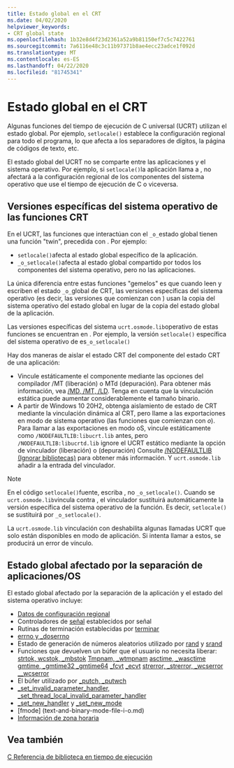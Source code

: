 ```yaml
---
title: Estado global en el CRT
ms.date: 04/02/2020
helpviewer_keywords:
- CRT global state
ms.openlocfilehash: 1b32e8d4f23d2361a52a9b81150ef7c5c7422761
ms.sourcegitcommit: 7a6116e48c3c11b97371b8ae4ecc23adce1f092d
ms.translationtype: MT
ms.contentlocale: es-ES
ms.lasthandoff: 04/22/2020
ms.locfileid: "81745341"
---
```

# <a name="global-state-in-the-crt"></a>Estado global en el CRT

Algunas funciones del tiempo de ejecución de C universal (UCRT) utilizan el estado global. Por ejemplo, `setlocale()` establece la configuración regional para todo el programa, lo que afecta a los separadores de dígitos, la página de códigos de texto, etc.

El estado global del UCRT no se comparte entre las aplicaciones y el sistema operativo. Por ejemplo, si `setlocale()`la aplicación llama a , no afectará a la configuración regional de los componentes del sistema operativo que use el tiempo de ejecución de C o viceversa.

## <a name="os-specific-versions-of-crt-functions"></a>Versiones específicas del sistema operativo de las funciones CRT

En el UCRT, las funciones que interactúan con el `_o_`estado global tienen una función "twin", precedida con . Por ejemplo:

- `setlocale()`afecta al estado global específico de la aplicación.
- `_o_setlocale()`afecta al estado global compartido por todos los componentes del sistema operativo, pero no las aplicaciones.

La única diferencia entre estas funciones "gemelos" es que cuando leen y escriben el estado `_o_`global de CRT, las versiones específicas del sistema operativo (es decir, las versiones que comienzan con ) usan la copia del sistema operativo del estado global en lugar de la copia del estado global de la aplicación.

Las versiones específicas del sistema `ucrt.osmode.lib`operativo de estas funciones se encuentran en . Por ejemplo, la versión `setlocale()` específica del sistema operativo de es`_o_setlocale()`

Hay dos maneras de aislar el estado CRT del componente del estado CRT de una aplicación:

- Vincule estáticamente el componente mediante las opciones del compilador /MT (liberación) o MTd (depuración). Para obtener más información, vea [/MD, /MT, /LD](https://docs.microsoft.com/cpp/build/reference/md-mt-ld-use-run-time-library?view=vs-2019). Tenga en cuenta que la vinculación estática puede aumentar considerablemente el tamaño binario.
- A partir de Windows 10 20H2, obtenga aislamiento de estado de CRT mediante la vinculación dinámica al CRT, pero llame a las exportaciones en modo de sistema operativo (las funciones que comienzan con _o_). Para llamar a las exportaciones en modo oS, vincule estáticamente como `/NODEFAULTLIB:libucrt.lib` antes, pero `/NODEFAULTLIB:libucrtd.lib` ignore el UCRT estático mediante la opción de vinculador (liberación) o (depuración) Consulte [/NODEFAULTLIB (Ignorar bibliotecas)](https://docs.microsoft.com/cpp/build/reference/nodefaultlib-ignore-libraries?view=vs-2019) para obtener más información. Y `ucrt.osmode.lib` añadir a la entrada del vinculador.

> [!Note]
> En el código `setlocale()`fuente, escriba , no `_o_setlocale()`. Cuando se `ucrt.osmode.lib`vincula contra , el vinculador sustituirá automáticamente la versión específica del sistema operativo de la función. Es decir, `setlocale()` se sustituirá por `_o_setlocale()`.

La `ucrt.osmode.lib` vinculación con deshabilita algunas llamadas UCRT que solo están disponibles en modo de aplicación. Si intenta llamar a estos, se producirá un error de vínculo.

## <a name="global-state-affected-by-appos-separation"></a>Estado global afectado por la separación de aplicaciones/OS

El estado global afectado por la separación de la aplicación y el estado del sistema operativo incluye:

- [Datos de configuración regional](locale.md)
- Controladores de [señal](reference/signal.md) establecidos por señal
- Rutinas de terminación establecidas por [terminar](reference/set-terminate-crt.md)
- [errno y _doserrno](errno-doserrno-sys-errlist-and-sys-nerr.md)
- Estado de generación de números aleatorios utilizado por [rand](reference/rand.md) y [srand](reference/srand.md)
- Funciones que devuelven un búfer que el usuario no necesita liberar: [strtok, wcstok, _mbstok](reference/strtok-strtok-l-wcstok-wcstok-l-mbstok-mbstok-l.md) [Tmpnam, _wtmpnam](reference/tempnam-wtempnam-tmpnam-wtmpnam.md) [asctime, _wasctime](reference/asctime-wasctime.md) [gmtime, _gmtime32 _gmtime64](reference/gmtime-gmtime32-gmtime64.md) [_fcvt](reference/fcvt.md) [_ecvt](reference/ecvt.md) [strerror, _strerror, _wcserror __wcserror](reference/strerror-strerror-wcserror-wcserror.md)
- El búfer utilizado por [_putch, _putwch](reference/putch-putwch.md)
- [_set_invalid_parameter_handler, _set_thread_local_invalid_parameter_handler](reference/set-invalid-parameter-handler-set-thread-local-invalid-parameter-handler.md)
- [_set_new_handler](reference/set-new-handler.md) y [_set_new_mode](reference/set-new-mode.md)
- [fmode] (text-and-binary-mode-file-i-o.md)
- [Información de zona horaria](time-management.md)

## <a name="see-also"></a>Vea también

[C Referencia de biblioteca en tiempo de ejecución](c-run-time-library-reference.md)
